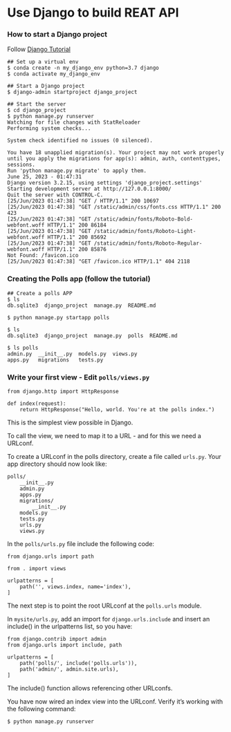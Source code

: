 # Use Django to build REAT API

### How to start a Django project

Follow [Django Tutorial](https://docs.djangoproject.com/en/3.2/intro/tutorial01/)

```
## Set up a virtual env
$ conda create -n my_django_env python=3.7 django
$ conda activate my_django_env

## Start a Django project
$ django-admin startproject django_project

## Start the server
$ cd django_project
$ python manage.py runserver
Watching for file changes with StatReloader
Performing system checks...

System check identified no issues (0 silenced).

You have 18 unapplied migration(s). Your project may not work properly until you apply the migrations for app(s): admin, auth, contenttypes, sessions.
Run 'python manage.py migrate' to apply them.
June 25, 2023 - 01:47:31
Django version 3.2.15, using settings 'django_project.settings'
Starting development server at http://127.0.0.1:8000/
Quit the server with CONTROL-C.
[25/Jun/2023 01:47:38] "GET / HTTP/1.1" 200 10697
[25/Jun/2023 01:47:38] "GET /static/admin/css/fonts.css HTTP/1.1" 200 423
[25/Jun/2023 01:47:38] "GET /static/admin/fonts/Roboto-Bold-webfont.woff HTTP/1.1" 200 86184
[25/Jun/2023 01:47:38] "GET /static/admin/fonts/Roboto-Light-webfont.woff HTTP/1.1" 200 85692
[25/Jun/2023 01:47:38] "GET /static/admin/fonts/Roboto-Regular-webfont.woff HTTP/1.1" 200 85876
Not Found: /favicon.ico
[25/Jun/2023 01:47:38] "GET /favicon.ico HTTP/1.1" 404 2118

```

### Creating the Polls app (follow the tutorial)

```
## Create a polls APP
$ ls
db.sqlite3  django_project  manage.py  README.md

$ python manage.py startapp polls

$ ls
db.sqlite3  django_project  manage.py  polls  README.md
 
$ ls polls 
admin.py  __init__.py  models.py  views.py
apps.py   migrations   tests.py

```

### Write your first view - Edit `polls/views.py`

```
from django.http import HttpResponse

def index(request):
    return HttpResponse("Hello, world. You're at the polls index.")

```
This is the simplest view possible in Django. 

To call the view, we need to map it to a URL - and for this we need a URLconf.

To create a URLconf in the polls directory, create a file called `urls.py`. Your app directory should now look like:

```
polls/
    __init__.py
    admin.py
    apps.py
    migrations/
        __init__.py
    models.py
    tests.py
    urls.py
    views.py
```

In the `polls/urls.py` file include the following code:

```
from django.urls import path

from . import views

urlpatterns = [
    path('', views.index, name='index'),
]
```

The next step is to point the root URLconf at the `polls.urls` module. 

In `mysite/urls.py`, add an import for `django.urls.include` and insert an include() in the urlpatterns list, so you have:

```
from django.contrib import admin
from django.urls import include, path

urlpatterns = [
    path('polls/', include('polls.urls')),
    path('admin/', admin.site.urls),
]

```
The include() function allows referencing other URLconfs.

You have now wired an index view into the URLconf. Verify it’s working with the following command:

```
$ python manage.py runserver

```
